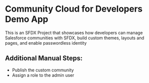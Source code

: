 # Community Cloud for Developers Demo App

This is an SFDX Project that showcases how developers can manage Salesforce communities with SFDX, build custom themes, layouts and pages, and enable passwordless identity

## Additional Manual Steps: 
- Publish the custom community
- Assign a role to the admin user
